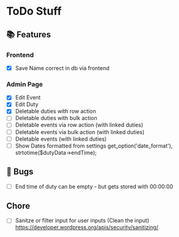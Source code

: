 # ToDo Stuff

## 📚 Features

### Frontend
- [x] Save Name correct in db via frontend

### Admin Page
- [x] Edit Event
- [x] Edit Duty
- [x] Deletable duties with row action
- [ ] Deletable duties with bulk action
- [ ] Deletable events via row action (with linked duties)
- [ ] Deletable events via bulk action (with linked duties)
- [ ] Deletable events (with linked duties)
- [ ] Show Dates formatted from settings
      get_option('date_format'), strtotime($dutyData->endTime);

## 🐞 Bugs

- [ ] End time of duty can be empty - but gets stored with 00:00:00

## Chore

- [ ] Sanitze or filter input for user inputs (Clean the input)
      https://developer.wordpress.org/apis/security/sanitizing/